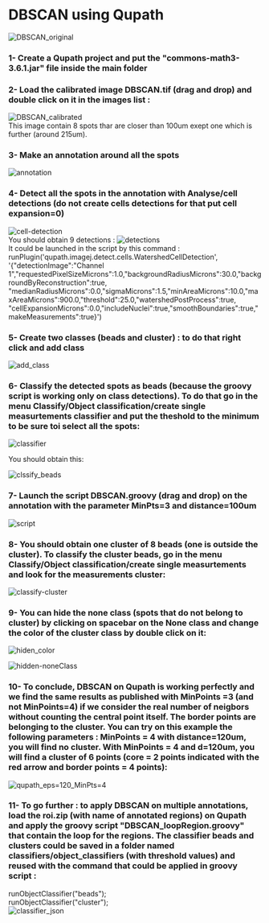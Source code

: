 # DBSCAN using Qupath
![DBSCAN_original](https://user-images.githubusercontent.com/41480459/221807462-691ec9cb-4749-4757-831f-b5a27e4f5594.jpg)

### 1- Create a Qupath project and put the "commons-math3-3.6.1.jar" file inside the main folder
### 2- Load the calibrated image DBSCAN.tif (drag and drop) and double click on it in the images list :
![DBSCAN_calibrated](https://user-images.githubusercontent.com/41480459/221814110-c531f378-4c65-4dc5-90e4-9edfded4a95c.jpg)  
This image contain 8 spots thar are closer than 100um exept one which is further (around 215um).
### 3- Make an annotation around all the spots
![annotation](https://user-images.githubusercontent.com/41480459/221815023-48e75e81-a894-48a0-82dc-0302bdc1f7fd.jpg)

### 4- Detect all the spots in the annotation with Analyse/cell detections (do not create cells detections for that put cell expansion=0) 
![cell-detection](https://user-images.githubusercontent.com/41480459/221813921-ec4f5223-b6ae-4272-934d-da2c889a9d4c.jpg)  
You should obtain 9 detections :
![detections](https://user-images.githubusercontent.com/41480459/221815892-4c27944e-c890-401c-b282-36e2bb3f8ae4.jpg)  
It could be launched in the script by this command : runPlugin('qupath.imagej.detect.cells.WatershedCellDetection', 
'{"detectionImage":"Channel 1","requestedPixelSizeMicrons":1.0,"backgroundRadiusMicrons":30.0,"backgroundByReconstruction":true,
"medianRadiusMicrons":0.0,"sigmaMicrons":1.5,"minAreaMicrons":10.0,"maxAreaMicrons":900.0,"threshold":25.0,"watershedPostProcess":true,
"cellExpansionMicrons":0.0,"includeNuclei":true,"smoothBoundaries":true,"makeMeasurements":true}') 
### 5- Create two classes (beads and cluster) :  to do that right click and add class
![add_class](https://user-images.githubusercontent.com/41480459/221811011-e6f70a95-bc7a-44b9-88b5-ce847cd01861.jpg)

### 6- Classify the detected spots as beads (because the groovy script is working only on class detections). To do that go in the menu Classify/Object classification/create single measurtements classifier and put the theshold to the minimum to be sure toi select all the spots:
![classifier](https://user-images.githubusercontent.com/41480459/221810259-54957572-417e-4a11-82a5-dbfa86b63006.jpg) 

You should obtain this:  

![clssify_beads](https://user-images.githubusercontent.com/41480459/221817329-15713c7a-efd4-477d-9199-1e8db123f983.jpg)
 
### 7- Launch the script DBSCAN.groovy (drag and drop) on the annotation with the parameter MinPts=3 and distance=100um
![script](https://user-images.githubusercontent.com/41480459/221812388-2bc9e235-c0a6-4ed4-ad8b-d34fdcc522be.jpg)

### 8- You should obtain one cluster of 8 beads (one is outside the cluster). To classify the cluster beads, go in the menu Classify/Object classification/create single measurtements and look for the measurements cluster:  
![classify-cluster](https://user-images.githubusercontent.com/41480459/221818430-1a6f751e-38f1-41ad-abe2-b82bd9017cc0.jpg)

### 9- You can hide the none class (spots that do not belong to cluster) by clicking on spacebar on the None class and change the color of the cluster class by double click on it: 
![hiden_color](https://user-images.githubusercontent.com/41480459/221819041-4703c11e-fed1-43cc-94d7-a0d3b3804d5a.jpg)  

![hidden-noneClass](https://user-images.githubusercontent.com/41480459/221821804-e73f68e8-c50b-4ee2-9e1d-0c1399af7f0c.jpg)

### 10- To conclude, DBSCAN on Qupath is working perfectly and we find the same results as published with MinPoints =3 (and not MinPoints=4) if we consider the real number of neigbors without counting the central point itself. The border points are belonging to the cluster. You can try on this example the following parameters : MinPoints = 4 with distance=120um, you will find no cluster. With MinPoints = 4 and d=120um, you will find a cluster of 6 points (core = 2 points indicated with the red arrow and border points = 4 points):  
![qupath_eps=120_MinPts=4](https://user-images.githubusercontent.com/41480459/221825032-60816e23-f0d1-4fc9-bcfc-f047fcaae450.jpg)

### 11- To go further : to apply DBSCAN on multiple annotations, load the roi.zip (with name of annotated regions) on Qupath and apply the groovy script "DBSCAN_loopRegion.groovy" that contain the loop for the regions. The classifier beads and clusters could be saved in a folder named classifiers/object_classifiers (with threshold values) and reused with the command that could be applied in groovy script :  
runObjectClassifier("beads");  
runObjectClassifier("cluster");  
![classifier_json](https://user-images.githubusercontent.com/41480459/221878177-82c5ae47-3fc4-4ae3-a820-c274615896d8.jpg)

